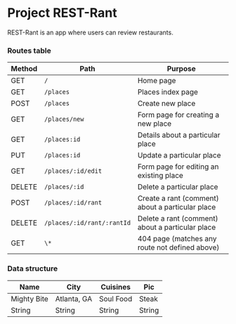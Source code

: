 # Project REST-Rant

REST-Rant is an app where users can review restaurants.

### Routes table

| Method | Path                       | Purpose                                          |
| ------ | -------------------------- | ------------------------------------------------ |
| GET    | `/`                        | Home page                                        |
| GET    | `/places`                  | Places index page                                |
| POST   | `/places`                  | Create new place                                 |
| GET    | `/places/new`              | Form page for creating a new place               |
| GET    | `/places:id`               | Details about a particular place                 |
| PUT    | `/places:id`               | Update a particular place                        |
| GET    | `/places/:id/edit`         | Form page for editing an existing place          |
| DELETE | `/places/:id`              | Delete a particular place                        |
| POST   | `/places/:id/rant`         | Create a rant (comment) about a particular place |
| DELETE | `/places/:id/rant/:rantId` | Delete a rant (comment) about a particular place |
| GET    | `\*`                       | 404 page (matches any route not defined above)   |

### Data structure

| Name        | City        | Cuisines  | Pic    |
| ----------- | ----------- | --------- | ------ |
| Mighty Bite | Atlanta, GA | Soul Food | Steak  |
| String      | String      | String    | String |
